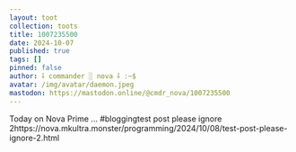 ```yaml
---
layout: toot
collection: toots
title: 1007235500
date: 2024-10-07
published: true
tags: []
pinned: false
author: ⸸ commander ░ nova ⸸ :~$
avatar: /img/avatar/daemon.jpeg
mastodon: https://mastodon.online/@cmdr_nova/1007235500
---
```


Today on Nova Prime ... #bloggingtest post please ignore 2https://nova.mkultra.monster/programming/2024/10/08/test-post-please-ignore-2.html
